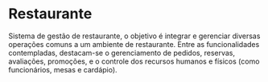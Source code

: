 # Restaurante

Sistema de gestão de restaurante, o objetivo é integrar e gerenciar diversas
operações comuns a um ambiente de restaurante. Entre as funcionalidades contempladas, destacam-se o
gerenciamento de pedidos, reservas, avaliações, promoções, e o controle dos recursos humanos e
físicos (como funcionários, mesas e cardápio).
